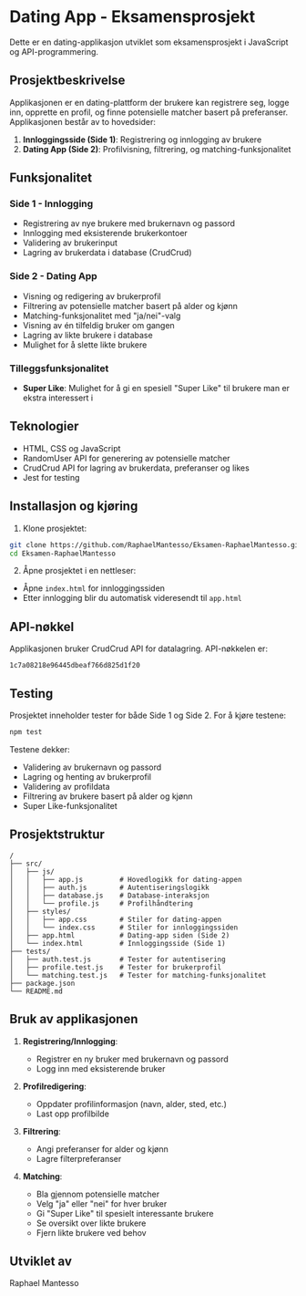 # Dating App - Eksamensprosjekt

Dette er en dating-applikasjon utviklet som eksamensprosjekt i JavaScript og API-programmering.

## Prosjektbeskrivelse

Applikasjonen er en dating-plattform der brukere kan registrere seg, logge inn, opprette en profil, og finne potensielle matcher basert på preferanser. Applikasjonen består av to hovedsider:

1. **Innloggingsside (Side 1)**: Registrering og innlogging av brukere
2. **Dating App (Side 2)**: Profilvisning, filtrering, og matching-funksjonalitet

## Funksjonalitet

### Side 1 - Innlogging
- Registrering av nye brukere med brukernavn og passord
- Innlogging med eksisterende brukerkontoer
- Validering av brukerinput
- Lagring av brukerdata i database (CrudCrud)

### Side 2 - Dating App
- Visning og redigering av brukerprofil
- Filtrering av potensielle matcher basert på alder og kjønn
- Matching-funksjonalitet med "ja/nei"-valg
- Visning av én tilfeldig bruker om gangen
- Lagring av likte brukere i database
- Mulighet for å slette likte brukere

### Tilleggsfunksjonalitet
- **Super Like**: Mulighet for å gi en spesiell "Super Like" til brukere man er ekstra interessert i

## Teknologier

- HTML, CSS og JavaScript
- RandomUser API for generering av potensielle matcher
- CrudCrud API for lagring av brukerdata, preferanser og likes
- Jest for testing

## Installasjon og kjøring

1. Klone prosjektet:
```bash
git clone https://github.com/RaphaelMantesso/Eksamen-RaphaelMantesso.git
cd Eksamen-RaphaelMantesso
```

2. Åpne prosjektet i en nettleser:
- Åpne `index.html` for innloggingssiden
- Etter innlogging blir du automatisk videresendt til `app.html`

## API-nøkkel

Applikasjonen bruker CrudCrud API for datalagring. API-nøkkelen er:
```
1c7a08218e96445dbeaf766d825d1f20
```

## Testing

Prosjektet inneholder tester for både Side 1 og Side 2. For å kjøre testene:

```bash
npm test
```

Testene dekker:
- Validering av brukernavn og passord
- Lagring og henting av brukerprofil
- Validering av profildata
- Filtrering av brukere basert på alder og kjønn
- Super Like-funksjonalitet

## Prosjektstruktur

```
/
├── src/
│   ├── js/
│   │   ├── app.js         # Hovedlogikk for dating-appen
│   │   ├── auth.js        # Autentiseringslogikk
│   │   ├── database.js    # Database-interaksjon
│   │   └── profile.js     # Profilhåndtering
│   ├── styles/
│   │   ├── app.css        # Stiler for dating-appen
│   │   └── index.css      # Stiler for innloggingssiden
│   ├── app.html           # Dating-app siden (Side 2)
│   └── index.html         # Innloggingsside (Side 1)
├── tests/
│   ├── auth.test.js       # Tester for autentisering
│   ├── profile.test.js    # Tester for brukerprofil
│   └── matching.test.js   # Tester for matching-funksjonalitet
├── package.json
└── README.md
```

## Bruk av applikasjonen

1. **Registrering/Innlogging**:
   - Registrer en ny bruker med brukernavn og passord
   - Logg inn med eksisterende bruker

2. **Profilredigering**:
   - Oppdater profilinformasjon (navn, alder, sted, etc.)
   - Last opp profilbilde

3. **Filtrering**:
   - Angi preferanser for alder og kjønn
   - Lagre filterpreferanser

4. **Matching**:
   - Bla gjennom potensielle matcher
   - Velg "ja" eller "nei" for hver bruker
   - Gi "Super Like" til spesielt interessante brukere
   - Se oversikt over likte brukere
   - Fjern likte brukere ved behov

## Utviklet av
Raphael Mantesso
